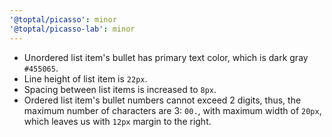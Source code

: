 ```yaml
---
'@toptal/picasso': minor
'@toptal/picasso-lab': minor
---
```


- Unordered list item's bullet has primary text color, which is dark gray
  `#455065`.
- Line height of list item is `22px`.
- Spacing between list items is increased to `8px`.
- Ordered list item's bullet numbers cannot exceed 2 digits, thus, the maximum
  number of characters are 3: `00.`, with maximum width of `20px`, which leaves
  us with `12px` margin to the right.
